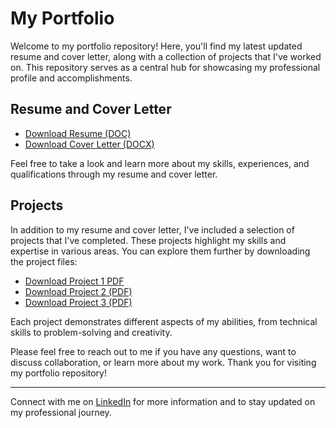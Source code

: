 # My Portfolio

Welcome to my portfolio repository! Here, you'll find my latest updated resume and cover letter, along with a collection of projects that I've worked on. This repository serves as a central hub for showcasing my professional profile and accomplishments.

## Resume and Cover Letter

- [Download Resume (DOC)](DavidTyler_Res.doc)
- [Download Cover Letter (DOCX)](DTCoverLtr.docx)

Feel free to take a look and learn more about my skills, experiences, and qualifications through my resume and cover letter.

## Projects

In addition to my resume and cover letter, I've included a selection of projects that I've completed. These projects highlight my skills and expertise in various areas. You can explore them further by downloading the project files:

- [Download Project 1 PDF](P1-get-ready-to-market-project.pdf)
- [Download Project 2 (PDF)](Draw-Insights_from_marketing-Data-project.pdf)
- [Download Project 3 (PDF)](PYUR_Organic_and_Paid_Social_Media_Strategy.pdf)

Each project demonstrates different aspects of my abilities, from technical skills to problem-solving and creativity.

Please feel free to reach out to me if you have any questions, want to discuss collaboration, or learn more about my work. Thank you for visiting my portfolio repository!

---

Connect with me on [LinkedIn](https://www.linkedin.com/in/david-tyler-mktr) for more information and to stay updated on my professional journey.
